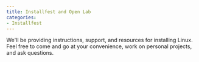 ```yaml
---
title: Installfest and Open Lab
categories:
- Installfest
---
```


We'll be providing instructions, support, and resources for installing Linux. Feel free to come and go at your convenience, work on personal projects, and ask questions.
